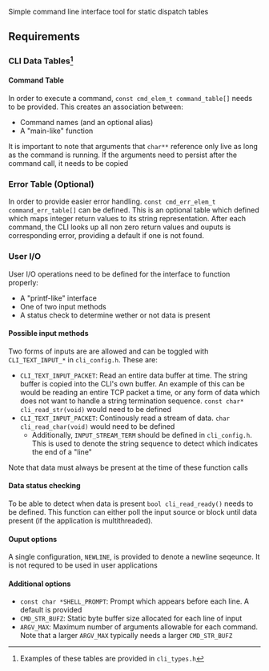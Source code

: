 
Simple command line interface tool for static dispatch tables


## Requirements

### CLI Data Tables[^1]

#### Command Table

In order to execute a command, `const cmd_elem_t command_table[]` needs to be provided. This creates an association between:
  - Command names (and an optional alias)
  - A "main-like" function

It is important to note that arguments that `char**` reference only live as long as the command is running. If the arguments need to persist after the command call, it needs to be copied

### Error Table (Optional)

In order to provide easier error handling. `const cmd_err_elem_t command_err_table[]` can be defined. This is an optional table which defined which maps integer return values to its string representation. After each command, the CLI looks up all non zero return values and ouputs is corresponding error, providing a default if one is not found.

### User I/O

User I/O operations need to be defined for the interface to function properly:
  - A "printf-like" interface
  - One of two input methods
  - A status check to determine wether or not data is present

#### Possible input methods

Two forms of inputs are are allowed and can be toggled with `CLI_TEXT_INPUT_*` in `cli_config.h`. These are:
  - `CLI_TEXT_INPUT_PACKET`: Read an entire data buffer at time. The string buffer is copied into the CLI's own buffer. An example of this can be would be reading an entire TCP packet a time, or any form of data which does not want to handle a string termination sequence. `const char* cli_read_str(void)` would need to be defined
  - `CLI_TEXT_INPUT_PACKET`: Continously read a stream of data. `char cli_read_char(void)` would need to be defined
    - Additionally, `INPUT_STREAM_TERM` should be defined in `cli_config.h`. This is used to denote the string sequence to detect which indicates the end of a "line"

Note that data must always be present at the time of these function calls

#### Data status checking

To be able to detect when data is present `bool cli_read_ready()` needs to be defined. This function can either poll the input source or block until data present (if the application is multithreaded).

#### Ouput options

A single configuration, `NEWLINE`, is provided to denote a newline seqeunce. It is not requred to be used in user applications

#### Additional options

  - `const char *SHELL_PROMPT`: Prompt which appears before each line. A default is provided
  - `CMD_STR_BUFZ`: Static byte buffer size allocated for each line of input
  - `ARGV_MAX`: Maximum number of arguments allowable for each command. Note that a larger `ARGV_MAX` typically needs a larger `CMD_STR_BUFZ`

[^1]: Examples of these tables are provided in `cli_types.h`